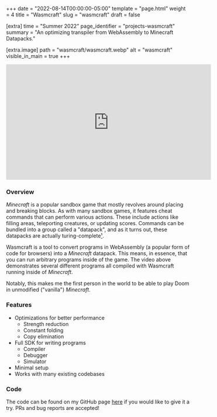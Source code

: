 +++
date = "2022-08-14T00:00:00-05:00"
template = "page.html"
weight = 4
title = "Wasmcraft"
slug = "wasmcraft"
draft = false

[extra]
time = "Summer 2022"
page_identifier = "projects-wasmcraft"
summary = "An optimizing transpiler from WebAssembly to Minecraft Datapacks."

[extra.image]
path = "wasmcraft/wasmcraft.webp"
alt = "wasmcraft"
visible_in_main = true
+++

<!-- more -->

<iframe width="560" height="315" src="https://www.youtube.com/embed/wCHB1UgwM9o" title="YouTube video player" frameborder="0" allow="accelerometer; autoplay; clipboard-write; encrypted-media; gyroscope; picture-in-picture; web-share" allowfullscreen></iframe>

### Overview

_Minecraft_ is a popular sandbox game that mostly revolves around placing and breaking blocks.
As with many sandbox games, it features cheat commands that can perform various actions.
These include actions like filling areas, teleporting creatures, or updating scores.
Commands can be bundled into a group called a "datapack", and as it turns out,
these datapacks are actually turing-complete[¹](https://xkcd.com/2556/).

Wasmcraft is a tool to convert programs in WebAssembly (a popular form of code for browsers)
into a _Minecraft_ datapack.
This means, in essence, that you can run arbitrary programs inside of the game.
The video above demonstrates several different programs all compiled with Wasmcraft
running inside of _Minecraft_.

Notably, this makes me the first person in the world to be able to play Doom in unmodified ("vanilla") _Minecraft_.

### Features

- Optimizations for better performance
  - Strength reduction
  - Constant folding
  - Copy elimination
- Full SDK for writing programs
  - Compiler
  - Debugger
  - Simulator
- Minimal setup
- Works with many existing codebases

### Code

The code can be found on my GitHub page [here](https://github.com/SuperTails/wasmcraft2) if you would like to give it a try.
PRs and bug reports are accepted!
